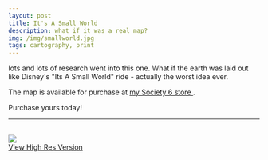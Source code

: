 ```yaml
---
layout: post
title: It's A Small World
description: what if it was a real map?
img: /img/smallworld.jpg
tags: cartography, print
---
```


lots and lots of research went into this one. What if the earth was laid out like Disney's "Its A Small World" ride - actually the worst idea ever.

The map is available for purchase at <a href="https://society6.com/product/its-a-small-world-ctg_print#1=45" target="_blank"> my Society 6 store </a>.

Purchase yours today!
<br/>
<hr>

<br/>
<div class="img_row">
	<img class="col three" src="{{ site.baseurl }}/img/smallworld.jpg"/>
</div>
<div class="col three caption">
    <a href="{{ site.baseurl l}}/img/smallworld.jpg" target="_blank">View High Res Version</a>
</div>
